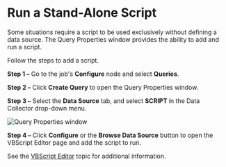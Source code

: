 # Run a Stand-Alone Script

Some situations require a script to be used exclusively without defining a data source. The Query Properties window provides the ability to add and run a script.

Follow the steps to add a script.

__Step 1 –__ Go to the job's __Configure__ node and select __Queries__.

__Step 2 –__ Click __Create Query__ to open the Query Properties window.

__Step 3 –__ Select the __Data Source__ tab, and select __SCRIPT__ in the Data Collector drop-down menu.

![Query Properties window](/img/product_docs/accessanalyzer/enterpriseauditor/admin/datacollector/script/querypropertiesstandalone.png)

__Step 4 –__ Click __Configure__ or the __Browse Data Source__ button to open the VBScript Editor page and add the script to run.

See the [VBScript Editor](/docs/accessanalyzer/enterpriseauditor/admin/datacollector/script/editor.md) topic for additional information.
